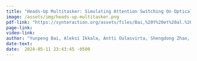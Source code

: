 ```yaml
---
title: "Heads-Up Multitasker: Simulating Attention Switching On Optical Head-Mounted Displays"
image: /assets/img/heads-up-multitasker.png
pdf-link: "https://synteraction.org/assets/files/Bai,%20Y%20et%20al.%20-%202024%20-%20Heads-Up%20Multitasker%20Simulating%20Atention%20Switching%20On.pdf"
page-link:
video-link:
author: "Yunpeng Bai, Aleksi Ikkala, Antti Oulasvirta, Shengdong Zhao, Lucia J. Wang, Pengzhi Yang, Peisen Xu"
date-text:
date:  2024-05-11 23:43:45 -0500
---
```





